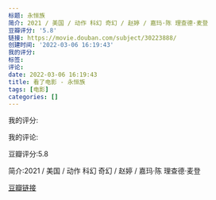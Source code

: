 ```yaml
---
标题: 永恒族
简介: 2021 / 美国 / 动作 科幻 奇幻 / 赵婷 / 嘉玛·陈 理查德·麦登
豆瓣评分: '5.8'
链接: https://movie.douban.com/subject/30223888/
创建时间: '2022-03-06 16:19:43'
我的评分:
标签:
评论:
date: 2022-03-06 16:19:43
title: 看了电影 - 永恒族
tags: [电影]
categories: []
---
```


我的评分:

我的评论:

豆瓣评分:5.8

简介:2021 / 美国 / 动作 科幻 奇幻 / 赵婷 / 嘉玛·陈 理查德·麦登

[豆瓣链接](https://movie.douban.com/subject/30223888/)

